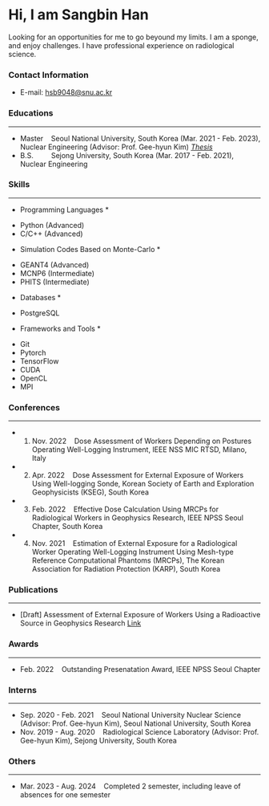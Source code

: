 # Hi, I am Sangbin Han
Looking for an opportunities for me to go beyound my limits. I am a sponge, and enjoy challenges. I have professional experience on radiological science.  

### Contact Information
- E-mail: <a href='mailto:hsb9048@snu.ac.kr'>hsb9048@snu.ac.kr

### Educations
---
* Master &nbsp;&nbsp; Seoul National University, South Korea (Mar. 2021 - Feb. 2023), Nuclear Engineering (Advisor: Prof. Gee-hyun Kim) [*Thesis*](https://www.riss.kr/search/detail/DetailView.do?p_mat_type=be54d9b8bc7cdb09&control_no=e42530d41d5cb0b2ffe0bdc3ef48d419&keyword=한상빈)
* B.S. &nbsp;&nbsp;&nbsp;&nbsp;&nbsp;&nbsp;&nbsp; Sejong University, South Korea (Mar. 2017 - Feb. 2021), Nuclear Engineering

### Skills
---
* Programming Languages *
- Python (Advanced)
- C/C++ (Advanced)

* Simulation Codes Based on Monte-Carlo *
- GEANT4 (Advanced)
- MCNP6 (Intermediate)
- PHITS (Intermediate)

* Databases *
- PostgreSQL
  
* Frameworks and Tools *
- Git
- Pytorch 
- TensorFlow 
- CUDA 
- OpenCL 
- MPI 

### Conferences
---
* 1. Nov. 2022 &nbsp;&nbsp; Dose Assessment of Workers Depending on Postures Operating Well-Logging Instrument, IEEE NSS MIC RTSD, Milano, Italy  
* 2. Apr. 2022 &nbsp;&nbsp; Dose Assessment for External Exposure of Workers Using Well-logging Sonde, Korean Society of Earth and Exploration Geophysicists (KSEG), South Korea  
* 3. Feb. 2022 &nbsp;&nbsp; Effective Dose Calculation Using MRCPs for Radiological Workers in Geophysics Research, IEEE NPSS Seoul Chapter, South Korea  
* 4. Nov. 2021 &nbsp;&nbsp; Estimation of External Exposure for a Radiological Worker Operating Well-Logging Instrument Using Mesh-type Reference Computational Phantoms (MRCPs), The Korean Association for Radiation Protection (KARP), South Korea 

### Publications
---
* \[Draft\] Assessment of External Exposure of Workers Using a Radioactive Source in Geophysics Research [Link](https://papers.ssrn.com/sol3/papers.cfm?abstract_id=4791462)  

### Awards
---
* Feb. 2022 &nbsp;&nbsp; Outstanding Presenatation Award, IEEE NPSS Seoul Chapter  

### Interns
---
* Sep. 2020 - Feb. 2021 &nbsp;&nbsp; Seoul National University Nuclear Science (Advisor: Prof. Gee-hyun Kim), Seoul National University, South Korea
* Nov. 2019 - Aug. 2020 &nbsp;&nbsp; Radiological Science Laboratory (Advisor: Prof. Gee-hyun Kim), Sejong University, South Korea

### Others
---
* Mar. 2023 - Aug. 2024 &nbsp;&nbsp; Completed 2 semester, including leave of absences for one semester
